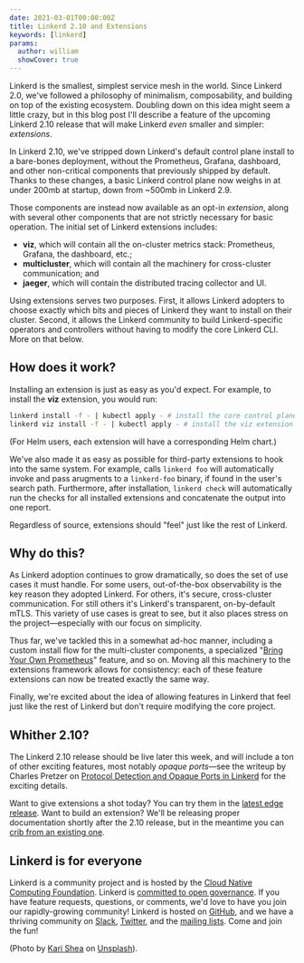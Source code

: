```yaml
---
date: 2021-03-01T00:00:00Z
title: Linkerd 2.10 and Extensions
keywords: [linkerd]
params:
  author: william
  showCover: true
---
```


Linkerd is the smallest, simplest service mesh in the world. Since Linkerd 2.0,
we've followed a philosophy of minimalism, composability, and building on top
of the existing ecosystem. Doubling down on this idea might seem a little
crazy, but in this blog post I'll describe a feature of the upcoming Linkerd
2.10 release that will make Linkerd _even_ smaller and simpler: _extensions_.

In Linkerd 2.10, we've stripped down Linkerd's default control plane install to
a bare-bones deployment, without the Prometheus, Grafana, dashboard, and other
non-critical components that previously shipped by default. Thanks to these
changes, a basic Linkerd control plane now weighs in at under 200mb at startup,
down from ~500mb in Linkerd 2.9.

Those components are instead now available as an opt-in _extension_, along with
several other components that are not strictly necessary for basic operation.
The initial set of Linkerd extensions includes:

* **viz**, which will contain all the on-cluster metrics stack: Prometheus,
  Grafana, the dashboard, etc.;
* **multicluster**, which will contain all the machinery for cross-cluster
  communication; and
* **jaeger**, which will contain the distributed tracing collector and UI.

Using extensions serves two purposes. First, it allows Linkerd adopters to
choose exactly which bits and pieces of Linkerd they want to install on their
cluster. Second, it allows the Linkerd community to build Linkerd-specific
operators and controllers without having to modify the core Linkerd CLI. More
on that below.

## How does it work?

Installing an extension is just as easy as you'd expect. For example, to
install the **viz** extension, you would run:

```bash
linkerd install -f - | kubectl apply - # install the core control plane
linkerd viz install -f - | kubectl apply - # install the viz extension
```

(For Helm users, each extension will have a corresponding Helm chart.)

We've also made it as easy as possible for third-party extensions to hook into
the same system. For example, calls `linkerd foo` will automatically invoke and
pass arugments to a `linkerd-foo` binary, if found in the user's search path.
Furthermore, after installation, `linkerd check` will automatically run the
checks for all installed extensions and concatenate the output into one report.

Regardless of source, extensions should "feel" just like the rest of Linkerd.

## Why do this?

As Linkerd adoption continues to grow dramatically, so does the set of use
cases it must handle. For some users, out-of-the-box observability is the key
reason they adopted Linkerd. For others, it's secure, cross-cluster
communication. For still others it's Linkerd's transparent, on-by-default mTLS.
This variety of use cases is great to see, but it also places stress on the
project—especially with our focus on simplicity.

Thus far, we've tackled this in a somewhat ad-hoc manner, including a custom
install flow for the multi-cluster components, a specialized "[Bring Your Own
Prometheus](https://linkerd.io/2/tasks/external-prometheus/)" feature, and so
on. Moving all this machinery to the extensions framework allows for
consistency: each of these feature extensions can now be treated exactly the
same way.

Finally, we're excited about the idea of allowing features in Linkerd that feel
just like the rest of Linkerd but don't require modifying the core project.

## Whither 2.10?

The Linkerd 2.10 release should be live later this week, and will include a ton
of other exciting features, most notably _opaque ports_&mdash;see the writeup
by Charles Pretzer on [Protocol Detection and Opaque Ports in
Linkerd](/2021/02/23/protocol-detection-and-opaque-ports-in-linkerd/) for the
exciting details.

Want to give extensions a shot today? You can try them in the [latest edge
release](/releases/). Want to build an extension? We'll be
releasing proper documentation shortly after the 2.10 release, but in the
meantime you can [crib from an existing
one](https://github.com/linkerd/linkerd2/tree/main/jaeger).

## Linkerd is for everyone

Linkerd is a community project and is hosted by the
[Cloud Native Computing Foundation](https://cncf.io/). Linkerd is
[committed to open governance](https://linkerd.io/2019/10/03/linkerds-commitment-to-open-governance/).
If you have feature requests, questions, or comments, we'd love to have you join
our rapidly-growing community! Linkerd is hosted on
[GitHub](https://github.com/linkerd/), and we have a thriving community on
[Slack](https://slack.linkerd.io/), [Twitter](https://twitter.com/linkerd), and
the [mailing lists](https://linkerd.io/2/get-involved/). Come and join the fun!

(Photo by
[Kari Shea](https://unsplash.com/@karishea?utm_source=unsplash&amp;utm_medium=referral&amp;utm_content=creditCopyText) on
[Unsplash](https://unsplash.com/s/photos/animal-listening?utm_source=unsplash&utm_medium=referral&utm_content=creditCopyText)).
